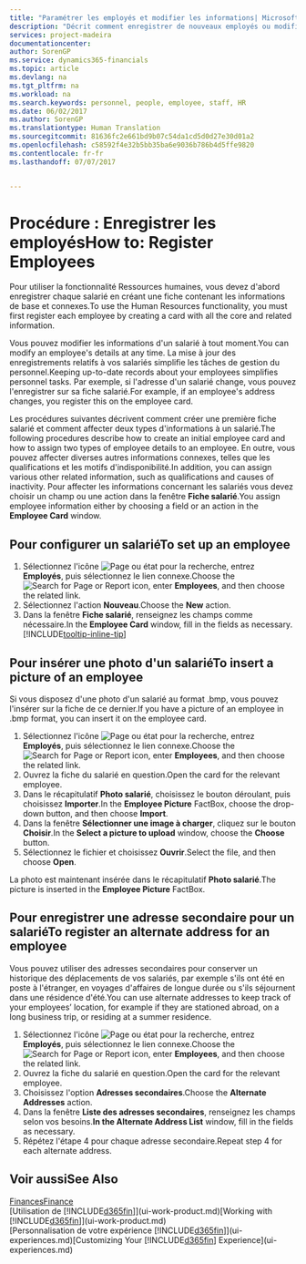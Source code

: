 ```yaml
---
title: "Paramétrer les employés et modifier les informations| Microsoft Docs"
description: "Décrit comment enregistrer de nouveaux employés ou modifier les informations concernant ceux existants."
services: project-madeira
documentationcenter: 
author: SorenGP
ms.service: dynamics365-financials
ms.topic: article
ms.devlang: na
ms.tgt_pltfrm: na
ms.workload: na
ms.search.keywords: personnel, people, employee, staff, HR
ms.date: 06/02/2017
ms.author: SorenGP
ms.translationtype: Human Translation
ms.sourcegitcommit: 81636fc2e661bd9b07c54da1cd5d0d27e30d01a2
ms.openlocfilehash: c58592f4e32b5bb35ba6e9036b786b4d5ffe9820
ms.contentlocale: fr-fr
ms.lasthandoff: 07/07/2017


---
```

# <a name="how-to-register-employees"></a><span data-ttu-id="38e16-103">Procédure : Enregistrer les employés</span><span class="sxs-lookup"><span data-stu-id="38e16-103">How to: Register Employees</span></span>
<span data-ttu-id="38e16-104">Pour utiliser la fonctionnalité Ressources humaines, vous devez d'abord enregistrer chaque salarié en créant une fiche contenant les informations de base et connexes.</span><span class="sxs-lookup"><span data-stu-id="38e16-104">To use the Human Resources functionality, you must first register each employee by creating a card with all the core and related information.</span></span>

<span data-ttu-id="38e16-105">Vous pouvez modifier les informations d'un salarié à tout moment.</span><span class="sxs-lookup"><span data-stu-id="38e16-105">You can modify an employee's details at any time.</span></span> <span data-ttu-id="38e16-106">La mise à jour des enregistrements relatifs à vos salariés simplifie les tâches de gestion du personnel.</span><span class="sxs-lookup"><span data-stu-id="38e16-106">Keeping up-to-date records about your employees simplifies personnel tasks.</span></span> <span data-ttu-id="38e16-107">Par exemple, si l'adresse d'un salarié change, vous pouvez l'enregistrer sur sa fiche salarié.</span><span class="sxs-lookup"><span data-stu-id="38e16-107">For example, if an employee's address changes, you register this on the employee card.</span></span>

<span data-ttu-id="38e16-108">Les procédures suivantes décrivent comment créer une première fiche salarié et comment affecter deux types d'informations à un salarié.</span><span class="sxs-lookup"><span data-stu-id="38e16-108">The following procedures describe how to create an initial employee card and how to assign two types of employee details to an employee.</span></span> <span data-ttu-id="38e16-109">En outre, vous pouvez affecter diverses autres informations connexes, telles que les qualifications et les motifs d'indisponibilité.</span><span class="sxs-lookup"><span data-stu-id="38e16-109">In addition, you can assign various other related information, such as qualifications and causes of inactivity.</span></span> <span data-ttu-id="38e16-110">Pour affecter les informations concernant les salariés vous devez choisir un champ ou une action dans la fenêtre **Fiche salarié**.</span><span class="sxs-lookup"><span data-stu-id="38e16-110">You assign employee information either by choosing a field or an action in the **Employee Card** window.</span></span>

## <a name="to-set-up-an-employee"></a><span data-ttu-id="38e16-111">Pour configurer un salarié</span><span class="sxs-lookup"><span data-stu-id="38e16-111">To set up an employee</span></span>
1. <span data-ttu-id="38e16-112">Sélectionnez l'icône ![Page ou état pour la recherche](media/ui-search/search_small.png "icône Page ou état pour la recherche"), entrez **Employés**, puis sélectionnez le lien connexe.</span><span class="sxs-lookup"><span data-stu-id="38e16-112">Choose the ![Search for Page or Report](media/ui-search/search_small.png "Search for Page or Report icon") icon, enter **Employees**, and then choose the related link.</span></span>
2. <span data-ttu-id="38e16-113">Sélectionnez l'action **Nouveau**.</span><span class="sxs-lookup"><span data-stu-id="38e16-113">Choose the **New** action.</span></span>
3. <span data-ttu-id="38e16-114">Dans la fenêtre **Fiche salarié**, renseignez les champs comme nécessaire.</span><span class="sxs-lookup"><span data-stu-id="38e16-114">In the **Employee Card** window, fill in the fields as necessary.</span></span> [!INCLUDE[tooltip-inline-tip](includes/tooltip-inline-tip_md.md)]

## <a name="to-insert-a-picture-of-an-employee"></a><span data-ttu-id="38e16-115">Pour insérer une photo d'un salarié</span><span class="sxs-lookup"><span data-stu-id="38e16-115">To insert a picture of an employee</span></span>
<span data-ttu-id="38e16-116">Si vous disposez d'une photo d'un salarié au format .bmp, vous pouvez l'insérer sur la fiche de ce dernier.</span><span class="sxs-lookup"><span data-stu-id="38e16-116">If you have a picture of an employee in .bmp format, you can insert it on the employee card.</span></span>

1. <span data-ttu-id="38e16-117">Sélectionnez l'icône ![Page ou état pour la recherche](media/ui-search/search_small.png "icône Page ou état pour la recherche"), entrez **Employés**, puis sélectionnez le lien connexe.</span><span class="sxs-lookup"><span data-stu-id="38e16-117">Choose the ![Search for Page or Report](media/ui-search/search_small.png "Search for Page or Report icon") icon, enter **Employees**, and then choose the related link.</span></span>
2. <span data-ttu-id="38e16-118">Ouvrez la fiche du salarié en question.</span><span class="sxs-lookup"><span data-stu-id="38e16-118">Open the card for the relevant employee.</span></span>
3. <span data-ttu-id="38e16-119">Dans le récapitulatif **Photo salarié**, choisissez le bouton déroulant, puis choisissez **Importer**.</span><span class="sxs-lookup"><span data-stu-id="38e16-119">In the **Employee Picture** FactBox, choose the drop-down button, and then choose **Import**.</span></span>
4. <span data-ttu-id="38e16-120">Dans la fenêtre **Sélectionner une image à charger**, cliquez sur le bouton **Choisir**.</span><span class="sxs-lookup"><span data-stu-id="38e16-120">In the **Select a picture to upload** window, choose the **Choose** button.</span></span>
5. <span data-ttu-id="38e16-121">Sélectionnez le fichier et choisissez **Ouvrir**.</span><span class="sxs-lookup"><span data-stu-id="38e16-121">Select the file, and then choose **Open**.</span></span>

<span data-ttu-id="38e16-122">La photo est maintenant insérée dans le récapitulatif **Photo salarié**.</span><span class="sxs-lookup"><span data-stu-id="38e16-122">The picture is inserted in the **Employee Picture** FactBox.</span></span>

## <a name="to-register-an-alternate-address-for-an-employee"></a><span data-ttu-id="38e16-123">Pour enregistrer une adresse secondaire pour un salarié</span><span class="sxs-lookup"><span data-stu-id="38e16-123">To register an alternate address for an employee</span></span>
<span data-ttu-id="38e16-124">Vous pouvez utiliser des adresses secondaires pour conserver un historique des déplacements de vos salariés, par exemple s'ils ont été en poste à l'étranger, en voyages d'affaires de longue durée ou s'ils séjournent dans une résidence d'été.</span><span class="sxs-lookup"><span data-stu-id="38e16-124">You can use alternate addresses to keep track of your employees’ location, for example if they are stationed abroad, on a long business trip, or residing at a summer residence.</span></span>

1. <span data-ttu-id="38e16-125">Sélectionnez l'icône ![Page ou état pour la recherche](media/ui-search/search_small.png "icône Page ou état pour la recherche"), entrez **Employés**, puis sélectionnez le lien connexe.</span><span class="sxs-lookup"><span data-stu-id="38e16-125">Choose the ![Search for Page or Report](media/ui-search/search_small.png "Search for Page or Report icon") icon, enter **Employees**, and then choose the related link.</span></span>
2. <span data-ttu-id="38e16-126">Ouvrez la fiche du salarié en question.</span><span class="sxs-lookup"><span data-stu-id="38e16-126">Open the card for the relevant employee.</span></span>
3. <span data-ttu-id="38e16-127">Choisissez l'option **Adresses secondaires**.</span><span class="sxs-lookup"><span data-stu-id="38e16-127">Choose the **Alternate Addresses** action.</span></span>
4. <span data-ttu-id="38e16-128">Dans la fenêtre **Liste des adresses secondaires**, renseignez les champs selon vos besoins.</span><span class="sxs-lookup"><span data-stu-id="38e16-128">**In the Alternate Address List** window, fill in the fields as necessary.</span></span>
5. <span data-ttu-id="38e16-129">Répétez l'étape 4 pour chaque adresse secondaire.</span><span class="sxs-lookup"><span data-stu-id="38e16-129">Repeat step 4 for each alternate address.</span></span>

## <a name="see-also"></a><span data-ttu-id="38e16-130">Voir aussi</span><span class="sxs-lookup"><span data-stu-id="38e16-130">See Also</span></span>
[<span data-ttu-id="38e16-131">Finances</span><span class="sxs-lookup"><span data-stu-id="38e16-131">Finance</span></span>](finance.md)  
<span data-ttu-id="38e16-132">[Utilisation de [!INCLUDE[d365fin](includes/d365fin_md.md)]](ui-work-product.md)</span><span class="sxs-lookup"><span data-stu-id="38e16-132">[Working with [!INCLUDE[d365fin](includes/d365fin_md.md)]](ui-work-product.md)</span></span>  
<span data-ttu-id="38e16-133">[Personnalisation de votre expérience [!INCLUDE[d365fin](includes/d365fin_md.md)]](ui-experiences.md)</span><span class="sxs-lookup"><span data-stu-id="38e16-133">[Customizing Your [!INCLUDE[d365fin](includes/d365fin_md.md)] Experience](ui-experiences.md)</span></span>


